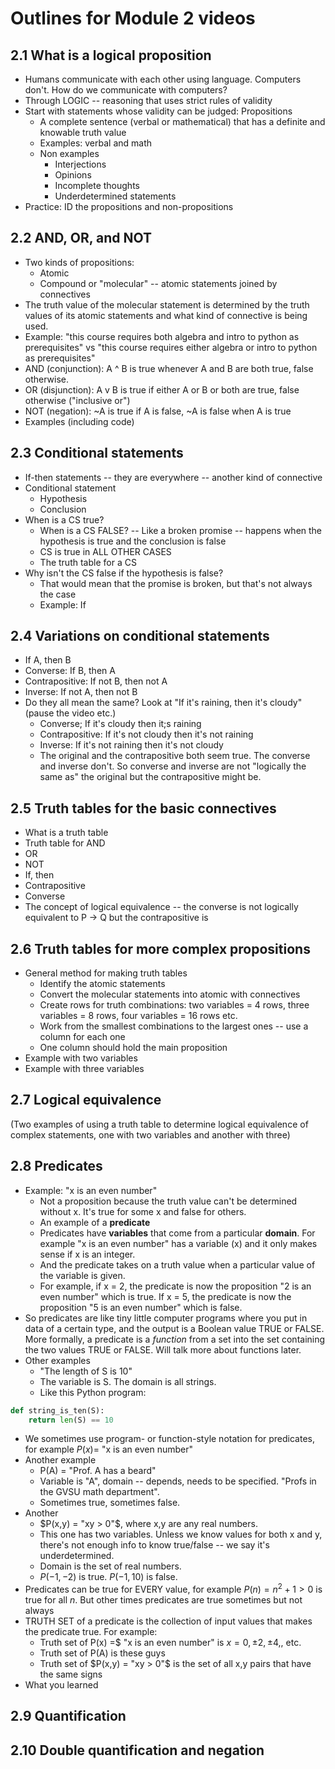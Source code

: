 # Outlines for Module 2 videos 

## 2.1 What is a logical proposition

- Humans communicate with each other using language. Computers don't. How do we communicate with computers? 
- Through LOGIC -- reasoning that uses strict rules of validity
- Start with statements whose validity can be judged: Propositions
  - A complete sentence (verbal or mathematical) that has a definite and knowable truth value 
  - Examples: verbal and math
  - Non examples
    - Interjections
    - Opinions
    - Incomplete thoughts
    - Underdetermined statements 
- Practice: ID the propositions and non-propositions



## 2.2 AND, OR, and NOT

- Two kinds of propositions: 
  - Atomic 
  - Compound or "molecular" -- atomic statements joined by connectives
- The truth value of the molecular statement is determined by the truth values of its atomic statements and what kind of connective is being used. 
- Example: "this course requires both algebra and intro to python as prerequisites" vs "this course requires either algebra or intro to python as prerequisites" 
- AND (conjunction): A ^ B is true whenever A and B are both true, false otherwise. 
- OR (disjunction): A v B is true if either A or B or both are true, false otherwise ("inclusive or") 
- NOT (negation): ~A is true if A is false, ~A is false when A is true
- Examples (including code) 

## 2.3 Conditional statements 

- If-then statements -- they are everywhere -- another kind of connective 
- Conditional statement
  - Hypothesis 
  - Conclusion
- When is a CS true? 
  - When is a CS FALSE? -- Like a broken promise -- happens when the hypothesis is true and the conclusion is false
  - CS is true in ALL OTHER CASES
  - The truth table for a CS 
- Why isn't the CS false if the hypothesis is false?
  - That would mean that the promise is broken, but that's not always the case
  - Example: If 


## 2.4 Variations on conditional statements

- If A, then B 
- Converse: If B, then A
- Contrapositive: If not B, then not A
- Inverse: If not A, then not B
- Do they all mean the same? Look at "If it's raining, then it's cloudy"  (pause the video etc.) 
  - Converse; If it's cloudy then it;s raining
  - Contrapositive: If it's not cloudy then it's not raining
  - Inverse: If it's not raining then it's not cloudy
  - The original and the contrapositive both seem true. The converse and inverse don't. So converse and inverse are not "logically the same as" the original but the contrapositive might be. 

## 2.5 Truth tables for the basic connectives

- What is a truth table
- Truth table for AND
- OR
- NOT
- If, then
- Contrapositive 
- Converse 
- The concept of logical equivalence -- the converse is not logically equivalent to P -> Q but the contrapositive is 

## 2.6 Truth tables for more complex propositions

- General method for making truth tables 
  - Identify the atomic statements 
  - Convert the molecular statements into atomic with connectives 
  - Create rows for truth combinations: two variables = 4 rows, three variables = 8 rows, four variables = 16 rows etc. 
  - Work from the smallest combinations to the largest ones -- use a column for each one 
  - One column should hold the main proposition
- Example with two variables
- Example with three variables 

## 2.7 Logical equivalence 

(Two examples of using a truth table to determine logical equivalence of complex statements, one with two variables and another with three)

## 2.8 Predicates 

- Example: "x is an even number"
	- Not a proposition because the truth value can't be determined without x. It's true for some x and false for others. 
	- An example of a **predicate**
	- Predicates have **variables** that come from a particular **domain**. For example "x is an even number" has a variable (x) and it only makes sense if x is an integer. 
	- And the predicate takes on a truth value when a particular value of the variable is given. 
	- For example, if x = 2, the predicate is now the proposition "2 is an even number" which is true. If x = 5, the predicate is now the proposition "5 is an even number" which is false. 
- So predicates are like tiny little computer programs where you put in data of a certain type, and the output is a Boolean value TRUE or FALSE. More formally, a predicate is a *function* from a set into the set containing the two values TRUE or FALSE. Will talk more about functions later. 
- Other examples
	- "The length of S is 10"
	- The variable is S. The domain is all strings. 
	- Like this Python program: 
```python
def string_is_ten(S):
	return len(S) == 10
```
- We sometimes use program- or function-style notation for predicates, for example $P(x) =$ "x is an even number" 
- Another example 
	- P(A) = "Prof. A has a beard" 
	- Variable is "A", domain -- depends, needs to be specified. "Profs in the GVSU math department". 
	- Sometimes true, sometimes false. 
- Another
	- $P(x,y) = "xy > 0"$, where x,y are any real numbers. 
	- This one has two variables. Unless we know values for both x and y, there's not enough info to know true/false -- we say it's underdetermined. 
	- Domain is the set of real numbers. 
	- $P(-1, -2)$ is true. $P(-1, 10)$ is false. 
- Predicates can be true for EVERY value, for example $P(n) = n^2 + 1 > 0$ is true for all $n$. But other times predicates are true sometimes but not always 
- TRUTH SET of a predicate is the collection of input values that makes the predicate true. For example: 
	- Truth set of P(x) =$ "x is an even number" is $x = 0, \pm 2, \pm 4,$, etc. 
	- Truth set of P(A) is these guys
	- Truth set of $P(x,y) = "xy > 0"$ is the set of all x,y pairs that have the same signs
- What you learned

## 2.9 Quantification 

## 2.10 Double quantification and negation 
<!--stackedit_data:
eyJoaXN0b3J5IjpbLTExNzg0NTIyMzddfQ==
-->